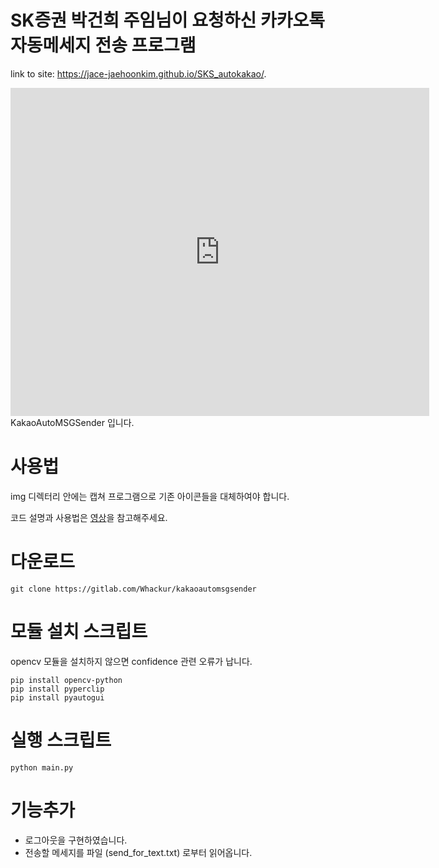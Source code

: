 # SK증권 박건희 주임님이 요청하신 카카오톡 자동메세지 전송 프로그램

link to site:  https://jace-jaehoonkim.github.io/SKS_autokakao/.
<iframe src="https://fred.stlouisfed.org/graph/graph-landing.php?g=qmIM&width=670&height=475" scrolling="no" frameborder="0"style="overflow:hidden; width:670px; height:525px;" allowTransparency="true" loading="lazy"></iframe>
KakaoAutoMSGSender 입니다.

# 사용법

img 디렉터리 안에는 캡쳐 프로그램으로 기존 아이콘들을 대체하여야 합니다.

코드 설명과 사용법은 [영상](https://www.youtube.com/watch?v=oNjRH1Cz9k4)을 참고해주세요.

# 다운로드
```
git clone https://gitlab.com/Whackur/kakaoautomsgsender
```

# 모듈 설치 스크립트
opencv 모듈을 설치하지 않으면 confidence 관련 오류가 납니다.
```
pip install opencv-python
pip install pyperclip
pip install pyautogui
```

# 실행 스크립트
```
python main.py
```

# 기능추가
* 로그아웃을 구현하였습니다.
* 전송할 메세지를 파일 (send_for_text.txt) 로부터 읽어옵니다.
